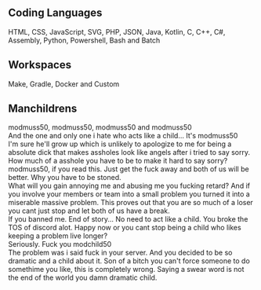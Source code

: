 ## Coding Languages
HTML, CSS, JavaScript, SVG, PHP, JSON, Java, Kotlin, C, C++, C#, Assembly, Python, Powershell, Bash and Batch
## Workspaces
Make, Gradle, Docker and Custom
## Manchildrens
modmuss50, modmuss50, modmuss50 and modmuss50\
And the one and only one i hate who acts like a child... It's modmuss50\
I'm sure he'll grow up which is unlikely to apologize to me for being a absolute dick that makes assholes look like angels after i tried to say sorry.\
How much of a asshole you have to be to make it hard to say sorry?\
modmuss50, if you read this. Just get the fuck away and both of us will be better. Why you have to be stoned.\
What will you gain annoying me and abusing me you fucking retard?
And if you involve your members or team into a small problem you turned it into a miserable massive problem. This proves out that you are so much of a loser you cant just stop and let both of us have a break.\
If you banned me. End of story... No need to act like a child. You broke the TOS of discord alot. Happy now or you cant stop being a child who likes keeping a problem live longer?\
Seriously. Fuck you modchild50\
The problem was i said fuck in your server. And you decided to be so dramatic and a child about it. Son of a bitch you can't force someone to do somethime you like, this is completely wrong. Saying a swear word is not the end of the world you damn dramatic child.
